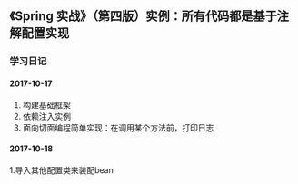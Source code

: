 ## 《Spring 实战》（第四版）实例：所有代码都是基于注解配置实现
### 学习日记
#### 2017-10-17
1. 构建基础框架
2. 依赖注入实例
3. 面向切面编程简单实现：在调用某个方法前，打印日志
#### 2017-10-18
1.导入其他配置类来装配bean
